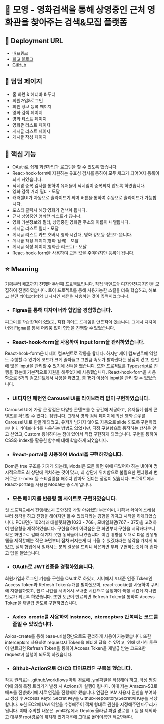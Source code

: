 # 🎥 모영 - 영화검색을 통해 상영중인 근처 영화관을 찾아주는 검색&모집 플랫폼

## 🔗 Deployment URL

- [배포링크](http://moyoung-toy-project.s3-website.ap-northeast-2.amazonaws.com/)
- [회고 블로그](https://velog.io/@lee2302/%ED%94%84%EB%A1%9C%EC%A0%9D%ED%8A%B8-%ED%9A%8C%EA%B3%A0)
- [GitHub](https://github.com/mo-young-organization/moyoung-front)

## 📌 담당 페이지

- 홈 화면 & 헤더바 & 푸터
- 회원가입&로그인
- 회원 정보 등록 페이지
- 영화 검색 페이지
- 영화 리스트 페이지
- 영화관 리스트 페이지
- 게시글 리스트 페이지
- 게시글 작성 페이지

## 📌 핵심 기능

- OAuth로 쉽게 회원가입과 로그인을 할 수 있도록 했습니다.
- React-hook-form에 지원하는 유효성 검사를 통하여 모두 체크가 되어야지 등록이 되게 하였습니다.
- 닉네임 중복 검사를 통하여 유저들이 닉네임이 중복되지 않도록 하였습니다.
- 영화 검색 거리 필터 - 모달
- 캐러셀UI가 자동으로 슬라이드가 되며 버튼을 통하여 수동으로 슬라이드가 가능합니다.
- 포스터 클릭시 해당 영화가 검색이 됩니다.
- 근처 상영중인 영화관 리스트가 뜹니다.
- 영화 기본정보와 필터, 상영중인 영화관 주소와 이름이 나열됩니다.
- 게시글 리스트 필터 - 모달
- 게시글 리스트 카드 호버시 영화 시간대, 영화 정보등 정보가 뜹니다.
- 게시글 작성 페이지(영화 검색) - 모달
- 게시글 작성 페이지(영화관 리스트) - 모달
- React-hook-form을 사용하여 모든 값을 주어야지만 등록이 됩니다.

## ⭐️ Meaning

기획부터 배포까지 진행한 두번째 프로젝트입니다. 직접 백엔드와 디자인전공 지인을 모집하여 진행하였습니다. 토이 프로젝트를 통해 사용가능한 스킬을 더욱 학습하고, 해보고 싶던 라이브러리와 UI디자인 패턴을 사용하는 것이 목적이였습니다.

- ### Figma를 통해 디자이너와 협업을 경험했습니다.

피그마를 학습한적이 있었고, 직접 와이드 프레임을 만든적이 있습니다. 그래서 디자이너와 Figma를 통해 어려움 없이 협업을 진행할 수 있었습니다.

- ### React-hook-form을 사용하여 input form을 관리하였습니다.

React-hook-form은 비제어 컴포넌트로 작동을 합니다. 하지만 제어 컴포넌트에 역할도 수행할 수 있기에 코드가 크게 줄어들고 그만큼 속도가 빨라진다는 장점이 있고, 한번에 많은 input을 관리할 수 있기에 선택을 했습니다. 또한 프로젝트를 Typescript로 진행을 했는데 기본적으로 지원을 해주었기에 사용했습니다. React-hook-form을 사용함으로 5개의 컴포넌트에서 사용을 하였고, 총 15개 이상에 input을 관리 할 수 있었습니다.

- ### UI디자인 패턴인 Carousel UI를 라이브러리 없이 구현하였습니다.

Carousel UI에 가장 큰 장점은 다양한 콘텐츠를 한 공간에 제공하고, 유저들이 쉽게 콘텐츠를 확인할 수 있다는 점입니다. 그래서 영화 검색 페이지에 최신 영화 순위를 Carousel UI로 만들게 되었고, 유저가 넘기지 않아도 자동으로 slide 되도록 구현하였습니다. 라이브러리를 사용하는 방법도 있었지만, 직접 구현함으로 동작하는 방식을 알고 싶었고, Custom 용이하다는 점에 있어서 직접 구현하게 되었습니다. 구현을 통하여 CSS와 index를 활용한 함수에 대해 학습하게 되었습니다.

- ### React-portal을 사용하여 Modal을 구현하였습니다.

Dom은 tree 구조를 가지게 되는데, Modal은 모든 화면 위에 떠있어야 하는 UI이며 명시적으로도 최 상단에 위치하는 것이 맞고, 최 상단에 위치함으로 불필요한 렌더링과 번거로운 z-index 등 스타일링을 해주지 않아도 된다는 장점이 있습니다. 프로젝트에서 React-portal을 사용한 Modal은 총 4개 입니다.

- ### 모든 페이지를 반응형 웹 사이트로 구현하였습니다.

첫 프로젝트에서 진행해보지 못한것중 가장 아쉬웠던 부분이며, 기획과 와이어 프레임 부터 생각을 하고 진행을 해야지만 할 수 있겠다라는 경험을 가지고 시작을 하게되었습니다.
PC화면(- 1024)과 태블릿화면(1023 - 768), 모바일화면(767 - 375)을 고려하여 반응형을 제작하였습니다. 구현을 하며 어려움은 큰 화면부터 구현을 시작하다보니 작은 화면으로 갈때 예기치 못한 동작들이 나왔습니다. 이런 경험을 토대로 다음 반응형 웹을 제작할때는 작은 화면부터 점차 커지는게 더 쉬울 수 있겠다라는 생각을 가지게 되었고, 실제 협업에서 일하시는 분께 질문을 드리니 작은화면 부터 구현하는것이 더 쉽다고 답을 들었습니다.

- ### OAuth로 JWT인증을 경험하였습니다.

회원가입과 로그인 기능을 구현을 OAuth로 하였고, 서버에서 보내준 인증 Token인 Access Token과 Refresh Token두개를 받아왔으며, react-cookie를 사용하여 쿠키에 저장을하였고, 만료 시간을 서버에서 보내준 시간으로 설정하여 특정 시간이 지나면 만료가 되도록 하였습니다. 또한 토큰이 만료되면 Refresh Token을 통하여 Access Token을 재발급 받도록 구현하였습니다.

- ### Axios-create를 사용하여 instance, interceptors 반복되는 코드를 줄일 수 있었습니다.

Axios-create를 통해 base-url설정만으로도 편리하게 사용이 가능했습니다. 또한 interceptors 사용하여 request시 Token을 헤더에 담을 수 있었고, 위에 얘기한 토큰이 만료되면 Refresh Token을 통하여 Access Token을 재발급 받는 코드또한 request시 실행이 되도록 하였습니다.

- ### Github-Action으로 CI/CD 파이프라인 구축을 했습니다.

작동 원리로는 .github/workflows 하위 경로에 .yml파일을 작성해야 하고, 작성 명렁어에 의해 특정 트리거가 발생 시 Actions가 실행이 됩니다. 이때 저는 Amazon-S3로 배포를 진행했기에 서로 연결을 진행해야 했습니다. 연결은 IAM 사용자 권한을 부여하고 생성 후 Access Key와 Secret Key를 Github-Repository/Secret에 Key를 저장합니다. 또한 EC2에 IAM 역할을 수정해주어 객체 형태로 권한을 지정해주면 마무리가 됩니다. 이때 주의할 내용은 .yml파일에서 Deploy 올라갈 파일 경로를 ./ 등 을 제외하고 대부분 root경로에 위치해 있기때문에 그대로 폴더이름만 적으면된다.
